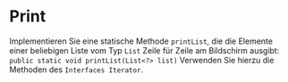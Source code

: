 # Print

Implementieren Sie eine statische Methode `printList`, die die Elemente einer beliebigen
Liste vom Typ `List` Zeile für Zeile am Bildschirm ausgibt: `public static void printList(List<?> list)`
Verwenden Sie hierzu die Methoden des `Interfaces Iterator`.